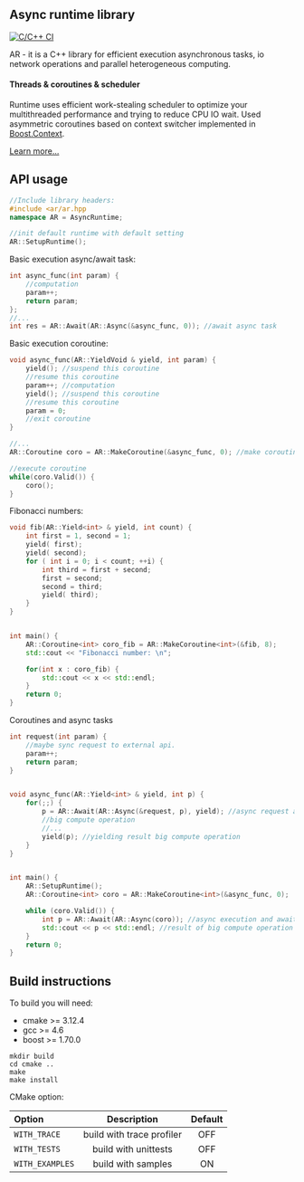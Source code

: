 ## Async runtime library

[![C/C++ CI](https://github.com/fdimushka/async_runtime/actions/workflows/build.yml/badge.svg?branch=master)](https://github.com/fdimushka/async_runtime/actions/workflows/build.yml)

AR - it is a C++ library for efficient execution asynchronous tasks, io network operations and parallel heterogeneous computing. 

#### Threads & coroutines & scheduler
Runtime uses efficient work-stealing scheduler to optimize your multithreaded performance and trying to reduce CPU IO wait.
Used asymmetric coroutines based on context switcher implemented in [Boost.Context](https://github.com/boostorg/context).

[Learn more...](https://)

## API usage
``` C++
//Include library headers:
#include <ar/ar.hpp
namespace AR = AsyncRuntime;
```

``` C++
//init default runtime with default setting
AR::SetupRuntime();

```
Basic execution async/await task:
``` C++
int async_func(int param) {
    //computation
    param++;
    return param;
};
//...
int res = AR::Await(AR::Async(&async_func, 0)); //await async task
```

Basic execution coroutine:
``` C++
void async_func(AR::YieldVoid & yield, int param) {
    yield(); //suspend this coroutine
    //resume this coroutine
    param++; //computation
    yield(); //suspend this coroutine
    //resume this coroutine
    param = 0;
    //exit coroutine
}

//...
AR::Coroutine coro = AR::MakeCoroutine(&async_func, 0); //make coroutine

//execute coroutine
while(coro.Valid()) {
    coro();
}
```
Fibonacci numbers:
``` C++
void fib(AR::Yield<int> & yield, int count) {
    int first = 1, second = 1;
    yield( first);
    yield( second);
    for ( int i = 0; i < count; ++i) {
        int third = first + second;
        first = second;
        second = third;
        yield( third);
    }
}


int main() {
    AR::Coroutine<int> coro_fib = AR::MakeCoroutine<int>(&fib, 8);
    std::cout << "Fibonacci number: \n";

    for(int x : coro_fib) {
        std::cout << x << std::endl;
    }
    return 0;
}
```

Coroutines and async tasks
```C++
int request(int param) {
    //maybe sync request to external api.
    param++;
    return param;
}


void async_func(AR::Yield<int> & yield, int p) {
    for(;;) {
        p = AR::Await(AR::Async(&request, p), yield); //async request and await result
        //big compute operation
        //...
        yield(p); //yielding result big compute operation
    }
}


int main() {
    AR::SetupRuntime();
    AR::Coroutine<int> coro = AR::MakeCoroutine<int>(&async_func, 0);

    while (coro.Valid()) {
        int p = AR::Await(AR::Async(coro)); //async execution and await
        std::cout << p << std::endl; //result of big compute operation
    }
    return 0;
}
```

## Build instructions
To build you will need:

* cmake >= 3.12.4
* gcc >= 4.6
* boost >= 1.70.0

```
mkdir build
cd cmake ..
make 
make install
``` 

CMake option:

| Option            | Description                       | Default |
| :---              |    :----:                         | :----:  |
| `WITH_TRACE`      | build with trace profiler         | OFF     |
| `WITH_TESTS`      | build with unittests              | OFF     |
| `WITH_EXAMPLES`   | build with samples                | ON      |
